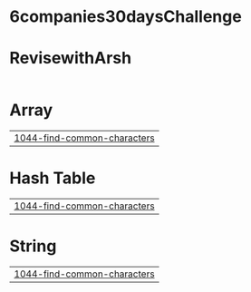 # 6companies30daysChallenge


# RevisewithArsh
|  |
| ------- |
# Array
|  |
| ------- |
| [1044-find-common-characters](https://github.com/ankitsingh076/6companies30daysChallenge/tree/master/1044-find-common-characters) |
# Hash Table
|  |
| ------- |
| [1044-find-common-characters](https://github.com/ankitsingh076/6companies30daysChallenge/tree/master/1044-find-common-characters) |
# String
|  |
| ------- |
| [1044-find-common-characters](https://github.com/ankitsingh076/6companies30daysChallenge/tree/master/1044-find-common-characters) |
